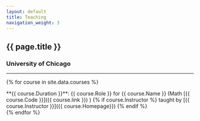 ```yaml
---
layout: default
title: Teaching
navigation_weight: 3
---
```



## {{ page.title }}

### University of Chicago
<hr>

{% for course in site.data.courses %}
<div class="course">
**{{ course.Duration }}**: {{ course.Role  }} for {{ course.Name }} (Math [{{ course.Code }}]({{ course.link }}) ) {% if course.Instructor %} taught by [{{ course.Instructor }}]({{ course.Homepage}}) {% endif %} 
</div>
{% endfor %}
